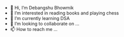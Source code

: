 - 👋 Hi, I’m Debangshu Bhowmik
- 👀 I’m interested in reading books and playing chess
- 🌱 I’m currently learning DSA
- 💞️ I’m looking to collaborate on ...
- 📫 How to reach me ...

<!---
debabhowmik47/debabhowmik47 is a ✨ special ✨ repository because its `README.md` (this file) appears on your GitHub profile.
You can click the Preview link to take a look at your changes.
--->
